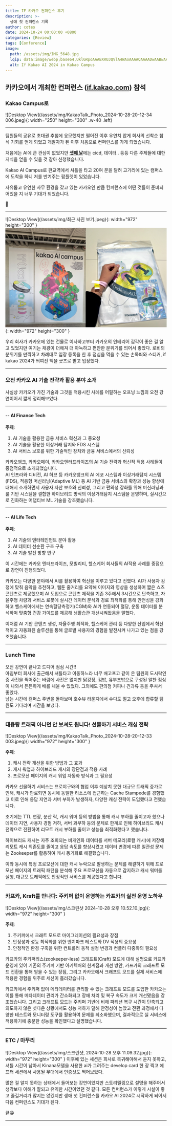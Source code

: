 ```yaml
---
title: IF 카카오 컨퍼런스 후기
description: >-
  생애 첫 컨퍼런스 기록
author: cotes
date: 2024-10-24 00:00:00 +0800
categories: [Review]
tags: [Conference]
image:
  path: /assets/img/IMG_5648.jpg
  lqip: data:image/webp;base64,UklGRpoAAABXRUJQVlA4WAoAAAAQAAAADwAABwAAQUxQSDIAAAARL0AmbZurmr57yyIiqE8oiG0bejIYEQTgqiDA9vqnsUSI6H+oAERp2HZ65qP/VIAWAFZQOCBCAAAA8AEAnQEqEAAIAAVAfCWkAALp8sF8rgRgAP7o9FDvMCkMde9PK7euH5M1m6VWoDXf2FkP3BqV0ZYbO6NA/VFIAAAA
  alt: If Kakao AI 2024 in Kakao Campus 
---
```


## **카카오에서 개최한 컨퍼런스 ([**if.kakao.com**][if.kakao.com]) 참석**  
### **Kakao Campus로**  
![Desktop View](/assets/img/KakaoTalk_Photo_2024-10-28-20-12-34 006.jpeg){: width="250" height="300" .w-40 .left}  
  

  -------------------------  
  
팀원들의 공유로 초대권 추첨에 응모했지만 떨어진 이후 우연치 않게 회사의 선착순 참석 기회를 얻게 되었고 개발자가 된 이후 처음으로 컨퍼런스를 가게 되었습니다.  
  

처음에는 AI에 큰 관심이 없었지만 [**셋째 날**][3DaySession]에는 cicd, 데이터.. 등등 다른 주제들에 대한 지식을 얻을 수 있을 것 같아 신청했습니다.
  
  
Kakao AI Campus로 판교역에서 셔틀을 타고 20여 분을 달려 고기리에 있는 캠퍼스에 도착을 하니 저를 반겨주는 팜플렛이 있었습니다. 
  
  
자유롭고 유연한 사무 환경을 갖고 있는 카카오인 만큼 컨퍼런스에 어떤 것들이 준비되어있을 지 너무 기대가 되었습니다. 


🙂


  -------------------------  
  


![Desktop View](/assets/img/최근 사진 보기.jpeg){: width="972" height="300" }  
![Desktop View](/assets/img/IMG_5650.jpg){: width="972" height="300" }

우리 회사가 카카오에 있는 건물로 이사하고부터 카카오의 인테리어 감각이 좋은 걸 알고 있었지만 여기는 채광이 더해져 더 아늑하고 편안한 분위기를 띄어서 좋았다. 로비의 분위기를 만끽하고 차례대로 입장 등록을 한 후 점심을 먹을 수 있는 손목띄와 스티커, if kakao 2024가 씌여진 백을 굿즈로 받고 입장했다.   




  -------------------------  

### **오전 카카오 AI 기술 전략과 활용 분야 소개**  
사실상 카카오가 가진 기술과 그것을 적용시킨 사례를 어필하는 오프닝 느낌의 오전 강연이어서 짧게 정리해보았다.  


  -------------------------  

#### -- AI Finance Tech
**주제**:
1. AI 기술을 활용한 금융 서비스 혁신과 그 중요성
2. AI 기술을 활용한 이상거래 탐지와 FDS 시스템
3. AI 서비스 보호를 위한 기술적인 장치와 금융 서비스에서의 신뢰성


카카오뱅크, 카카오페이, 카카오엔터프라이즈의 AI 기술 전략과 혁신적 적용 사례들이 중점적으로 소개되었습니다.  
AI 인프라와 디비전, AI 허브 등 카카오뱅크의 AI 에코 시스템과 이상거래탐지 시스템(FDS), 적응형 머신러닝(Adaptive ML) 등 AI 기반 금융 서비스의 확장과 성능 향상에 대해서 소개하면서
사용자 자산 보호와 신뢰성, 그리고 편의성 강화를 위해 머신러닝과 룰 기반 시스템을 결합한 하이브리드 방식의 이상거래탐지 시스템을 운영하며, 실시간으로 진화하는 어댑티브 ML 기술을 강조했습니다.


  -------------------------  

#### -- AI Life Tech
**주제**:
1. AI 기술의 엔터테인먼트 분야 활용
2. AI 데이터 선순환 구조 구축 
3. AI 기술 발전 방향 연구


이 시간에는 카카오 엔터프라이즈, 모빌리티, 헬스케어 회사들의 AI적용 사례를 중점으로 강연이 진행되었다.  

카카오는 다양한 분야에서 AI를 활용하여 혁신을 이루고 있다고 전했다. 
AI가 사용자 감정에 맞춰 음악을 추천하고, 웹툰 줄거리를 요약해 이미지와 영상을 생성하여 짧은 쇼츠 콘텐츠로 제공했으며 
AI 도입으로 콘텐츠 제작을 기존 3주에서 3시간으로 단축하고, 자율주행 차량과 서비스 로봇에 실시간 데이터 분석과 경로 최적화를 통해 안전성을 강화하고
헬스케어에서는 연속혈당측정기(CGM)와 AI가 연동되어 혈당, 운동 데이터를 분석하며 맞춤형 건강 가이드를 제공해 생활습관 개선시켜왔음을 말했다.

이처럼 AI 기반 콘텐츠 생성, 자율주행 최적화, 헬스케어 관리 등 다양한 산업에서 혁신적이고 자동화된 솔루션을 통해 글로벌 사용자의 경험을 발전시켜 나가고 있는 점을 강조했습니다.


  -------------------------  

### **Lunch Time**
오전 강연이 끝나고 드디어 점심 시간!!  
아침부터 회사에 출근해서 셔틀타고 이동하느라 너무 배고프고 같이 온 팀원의 도시락인증 사진을 찍어주는 바람에 사진은 없지만 
닭강정, 김밥, 유부초밥으로 구성된 알찬 점심이 나와서 든든하게 배를 채울 수 있었다. 그외에도 편의점 커피나 견과류 등을 주셔서 좋았다.  
남는 시간에 캠퍼스 주변을 돌아보며 호수뷰 라운지에서 수다도 떨고 오후에 합류할 팀원도 기다리며 시간을 보냈다.

  -------------------------  

### **대용량 트래픽 아니면 안 보셔도 됩니다! 선물하기 서비스 캐싱 전략**
![Desktop View](/assets/img/KakaoTalk_Photo_2024-10-28-20-12-33 003.jpeg){: width="972" height="300" }

**주제**:
1. 캐시 전략 개선을 위한 방법과 그 효과
2. 캐시 워업과 하이브리드 캐시의 장단점과 적용 사례
3. 프로모션 페이지의 캐시 워업 자동화 방식과 그 필요성

카카오 선물하기 서비스는 프로야구와의 협업 이후 예상치 못한 대규모 트래픽 증가로 인해, 캐시가 만료되면 동시에 동일한 리소스에 접근하는 Cache Stampede를 경험했고 이로 인해 응답 지연과 서버 부하가 발생하자, 다양한 캐싱 전략이 도입했다고 전했습니다.  
  

초기에는 TTL 연장, 분산 락, 캐시 워머 등의 방법을 통해 캐시 부하를 줄이고자 했으나 데이터 지연, 사용자 경험 저하, 서버 과부하 등의 문제로 한계로 인해 하이브리드 캐시 전략으로 전환하여 리모트 캐시 부하를 줄이고 성능을 최적화했다고 했습니다.  
  

하이브리드 캐시는 자주 조회되는 비개인화 데이터를 서버 메모리(로컬 캐시)에 저장해 리모트 캐시 의존도를 줄이고 응답 속도를 향상시켰고 데이터 변경에 따른 일관성 문제는 Zookeeper를 활용하여 캐시 동기화로 해결했습니다.  
  

이와 동시에 특정 프로모션에 대한 캐시 누락으로 발생하는 문제를 해결하기 위해 프로모션 페이지의 트래픽 패턴을 분석해 주요 프로모션을 자동으로 감지하고 캐시 워머를 실행, 대규모 트래픽에도 안정적인 서비스를 제공했다고 합니다.

  -------------------------  

### **카프카, Kraft를 만나다: 주키퍼 없이 운영하는 카프카의 실전 운영 노하우**
![Desktop View](/assets/img/스크린샷 2024-10-28 오후 10.52.10.jpg){: width="972" height="300" }

**주제**:
1. 주키퍼에서 크래트 모드로 마이그레이션의 필요성과 장점
2. 안정성과 성능 최적화를 위한 벤치마크 테스트와 DV 적용의 중요성
3. 안정적인 환경 구축을 위한 컨트롤러 동적 설정 변경과 컨플러 다중화의 필요성

카프카의 주키퍼리스(zookeeper-less) 크래프트(Craft) 모드에 대해 설명으로
카프카 운영에 있어 기존의 주키퍼 기반 아키텍처의 한계점과 개선 방안, 카프카의 크래프트 모드 전환을 통해 얻을 수 있는 장점, 그리고 카카오에서 크래프트 모드를 실제 서비스에 적용한 경험을 위주로 세션이 흘러갔습니다.  


카프카에서 주키퍼 없이 메타데이터를 관리할 수 있는 크래프트 모드를 도입한 카카오는 이를 통해 메타데이터 관리가 간소화되고 장애 처리 및 복구 속도가 크게 개선됐음을 강조했습니다.
그리고 크래프트 모드는 주키퍼 기반에 비해 파티션 복구 시간이 단축되고 의도하지 않은 셧다운 상황에서도 성능 저하가 덜해 안정성이 높았고 전환 과정에서 다양한 테스트와 모니터링 도구를 활용하여 문제를 최소화했으며, 
결과적으로 실 서비스에 적용하기에 충분한 성능을 확인했다고 설명했습니다.



  -------------------------  

### **ETC / 마무리**
![Desktop View](/assets/img/스크린샷, 2024-10-28 오후 11.09.32.jpg){: width="972" height="300" }
이후에 있는 세션은 회사로 복귀해야해서 듣지 못하고, 셔틀 시간이 남아서 Kinana모델을 사용한 ai가 그려주는 develop card 한 장 찍고 에프터 세션에서 사용될 무대에서 인증샷도 찍어보았다.  
  
  
많은 걸 알지 못하는 상태에서 들어보는 강연이었지만 스토리텔링으로 설명을 해주어서 생각보다 이해가 잘되고 유익한 시간이었던 것 같다.
모든 컨퍼런스가 이렇게 시설이 좋고 즐길거리가 많지는 않겠지만 생애 첫 컨퍼런스를 카카오 AI 2024로 시작하게 되어서 다음 컨퍼런스도 기대가 된다.

끝😁

  -------------------------  






























[if.kakao.com]: https://if.kakao.com/
[3DaySession]: https://if.kakao.com/session?t.RVmWsFVgRd=2
